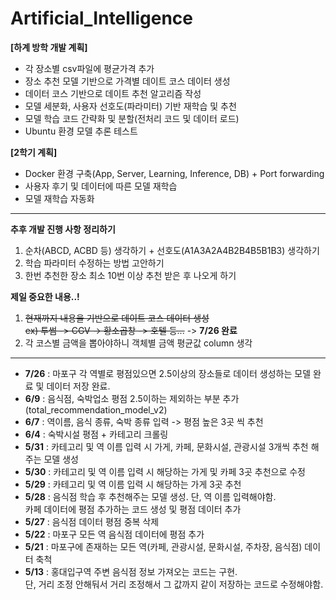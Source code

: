 # Artificial_Intelligence

**[하계 방학 개발 계획]**

- 각 장소별 csv파일에 평균가격 추가
- 장소 추천 모델 기반으로 가격별 데이트 코스 데이터 생성
- 데이터 코스 기반으로 데이트 추천 알고리즘 작성
- 모델 세분화, 사용자 선호도(파라미터) 기반 재학습 및 추천
- 모델 학습 코드 간략화 및 분할(전처리 코드 및 데이터 로드)
- Ubuntu 환경 모델 추론 테스트

**[2학기 계획]**

- Docker 환경 구축(App, Server, Learning, Inference, DB) + Port forwarding
- 사용자 후기 및 데이터에 따른 모델 재학습
- 모델 재학습 자동화

---

**추후 개발 진행 사항 정리하기**

1. 순차(ABCD, ACBD 등) 생각하기 + 선호도(A1A3A2A4B2B4B5B1B3) 생각하기
2. 학습 파라미터 수정하는 방법 고안하기
3. 한번 추천한 장소 최소 10번 이상 추천 받은 후 나오게 하기
   <br>

**제일 중요한 내용..!**

1. ~~현재까지 내용을 기반으로 데이트 코스 데이터 생성 <br>
   ex) 투썸 -> CGV -> 황소곱창 -> 호텔 등...~~ -> **7/26 완료**
2. 각 코스별 금액을 뽑아야하니 객체별 금액 평균값 column 생각

---

- <b>7/26</b> : 마포구 각 역별로 평점있으면 2.5이상의 장소들로 데이터 생성하는 모델 완료 및 데이터 저장 완료.
- <b>6/9</b> : 음식점, 숙박업소 평점 2.5이하는 제외하는 부분 추가(total_recommendation_model_v2)
- <b>6/7</b> : 역이름, 음식 종류, 숙박 종류 입력 -> 평점 높은 3곳 씩 추천
- <b>6/4</b> : 숙박시설 평점 + 카테고리 크롤링
- <b>5/31</b> : 카테고리 및 역 이름 입력 시 가게, 카페, 문화시설, 관광시설 3개씩 추천 해주는 모델 생성
- <b>5/30</b> : 카테고리 및 역 이름 입력 시 해당하는 가게 및 카페 3곳 추천으로 수정
- <b>5/29</b> : 카테고리 및 역 이름 입력 시 해당하는 가게 3곳 추천
- <b>5/28</b> : 음식점 학습 후 추천해주는 모델 생성. 단, 역 이름 입력해야함. <br> 카페 데이터에 평점 추가하는 코드 생성 및 평점 데이터 추가
- <b>5/27</b> : 음식점 데이터 평점 중복 삭제
- <b>5/22</b> : 마포구 모든 역 음식점 데이터에 평점 추가
- <b>5/21</b> : 마포구에 존재하는 모든 역(카페, 관광시설, 문화시설, 주차장, 음식점) 데이터 축척
- <b>5/13</b> : 홍대입구역 주변 음식점 정보 가져오는 코드는 구현. <br> 단, 거리 조정 안해둬서 거리 조정해서 그 값까지 같이 저장하는 코드로 수정해야함.
  <br>
